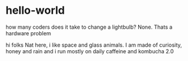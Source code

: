 # hello-world
how many coders does it take to change a lightbulb? None. Thats a hardware problem

hi folks Nat here, i like space and glass animals. I am made of curiosity, honey and rain and i run mostly on daily caffeine and kombucha 2.0
